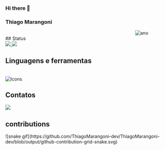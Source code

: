 ### Hi there 👋

### Thiago Marangoni
 
 
<img align="right" height="50px" width="100px" alt="ano" src="(sla.jpg)"/>
 
<div/>
 
 
<br>   
  ## Status
<div>
<a href="https://github.com/ThiagoMarangoni-dev/github-readme-stats">
<img height=150em src="https://github-readme-stats.vercel.app/api?username=ThiagoMarangoni-dev&show_icons=true&theme=midnight-purple" />
</a>
<a href="https://github.comThiagoMarangoni-dev/convoychat">
<img height=150em length= 280em src="https://github-readme-stats.vercel.app/api/top-langs?username=ThiagoMarangoni-dev&layout=compact&langs_count=8&theme=midnight-purple" />
</a>
</div>
 
## Linguagens e ferramentas
<div style="display: inline_block"><br>
<img alt="Icons" align="center" height="40" width="290" src="https://skillicons.dev/icons?i=js,html,css,vscode,py,java,git" /> 

</div>
 
##  Contatos
<div>
<a href="mailto:thiagocmarangoni@gmail.com"><img src="https://img.shields.io/badge/gmail-%23DD0031.svg?&style=for-the-badge&logo=gmail&logoColor=white"/></a>

 
</div>
 
## contributions
<div>
![snake gif](https://github.com/ThiagoMarangoni-dev/ThiagoMarangoni-dev/blob/output/github-contribution-grid-snake.svg)
 
</div>
